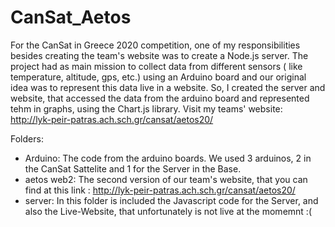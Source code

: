 # CanSat_Aetos

For the CanSat in Greece 2020 competition, one of my responsibilities besides creating the team's website was to create a Node.js server. The project had as main mission to collect data from different sensors ( like temperature, altitude, gps, etc.) using an Arduino board and our original idea was to represent this data live in a website. So, I created the server and website, that accessed the data from the arduino board and represented tehm in graphs, using the Chart.js library. Visit my teams' website: http://lyk-peir-patras.ach.sch.gr/cansat/aetos20/

Folders:
- Arduino: The code from the arduino boards. We used 3 arduinos, 2 in the CanSat Sattelite and 1 for the Server in the Base.
- aetos web2: The second version of our team's website, that you can find at this link : http://lyk-peir-patras.ach.sch.gr/cansat/aetos20/
- server: In this folder is included the Javascript code for the Server, and also the Live-Website, that unfortunately is not live at the momemnt :( 

